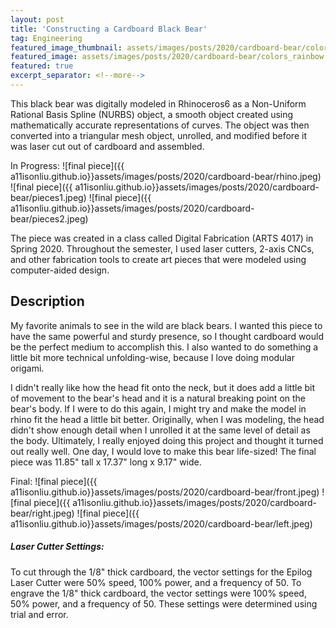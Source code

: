 ```yaml
---
layout: post
title: 'Constructing a Cardboard Black Bear'
tag: Engineering
featured_image_thumbnail: assets/images/posts/2020/cardboard-bear/colors_rainbow_cropped.JPG
featured_image: assets/images/posts/2020/cardboard-bear/colors_rainbow.JPG
featured: true
excerpt_separator: <!--more-->
---
```


This black bear was digitally modeled in Rhinoceros6 as a Non-Uniform Rational Basis Spline (NURBS) object, a smooth object created using mathematically accurate representations of curves. The object was then converted into a triangular mesh object, unrolled, and modified before it was laser cut out of cardboard and assembled. <!--more--> 

In Progress:
![final piece]({{ a11isonliu.github.io}}assets/images/posts/2020/cardboard-bear/rhino.jpeg)
![final piece]({{ a11isonliu.github.io}}assets/images/posts/2020/cardboard-bear/pieces1.jpeg)
![final piece]({{ a11isonliu.github.io}}assets/images/posts/2020/cardboard-bear/pieces2.jpeg)

The piece was created in a class called Digital Fabrication (ARTS 4017) in Spring 2020. Throughout the semester, I used laser cutters, 2-axis CNCs, and other fabrication tools to create art pieces that were modeled using computer-aided design.

## Description

My favorite animals to see in the wild are black bears. I wanted this piece to have the same powerful and sturdy presence, so I thought cardboard would be the perfect medium to accomplish this. I also wanted to do something a little bit more technical unfolding-wise, because I love doing modular origami.  

I didn't really like how the head fit onto the neck, but it does add a little bit of movement to the bear's head and it is a natural breaking point on the bear's body. If I were to do this again, I might try and make the model in rhino fit the head a little bit better. Originally, when I was modeling, the head didn't show enough detail when I unrolled it at the same level of detail as the body. Ultimately, I really enjoyed doing this project and thought it turned out really well. One day, I would love to make this bear life-sized! The final piece was 11.85" tall x 17.37" long x 9.17" wide. 

Final:
![final piece]({{ a11isonliu.github.io}}assets/images/posts/2020/cardboard-bear/front.jpeg)
![final piece]({{ a11isonliu.github.io}}assets/images/posts/2020/cardboard-bear/right.jpeg)
![final piece]({{ a11isonliu.github.io}}assets/images/posts/2020/cardboard-bear/left.jpeg)

##### Laser Cutter Settings:
To cut through the 1/8" thick cardboard, the vector settings for the Epilog Laser Cutter were 50% speed, 100% power, and a frequency of 50.
To engrave the 1/8" thick cardboard, the vector settings were 100% speed, 50% power, and a frequency of 50. These settings were determined using trial and error.